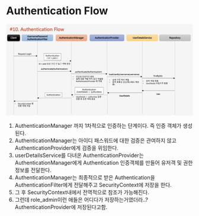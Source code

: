 # Authentication Flow

![](../../../../.gitbook/assets/2020-10-25-1.43.45.png)

1. AuthenticationManager 까지 1차적으로 인증하는 단계이다. 즉 인증 객체가 생성된다.
2. AuthenticationManager는 아이디 패스워드에 대한 검증은 관여하지 않고 AuthenticationProvider에게 검증을 위임한다.
3. userDetailsService를 다녀온 AuthenticationProvider는 AuthenticationManager에게  Authentication 인증객체를 만들어 유저객 및 권한정보를 전달한다.
4. AuthenticationManager는 최종적으로 받은 Authentication을 AuthenticationFilter에게 전달해주고 SecurityContext에 저장을 한다.
5. 그 후 SecurityContext내에서 전역적으로 참조가 가능해진다.
6.  그런데 role\_admin이런 애들은 어디다가 저장하는거였더라..? AuthenticationProvider에 저장된다고함.



